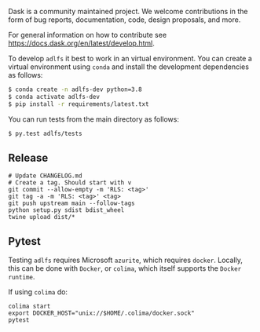 Dask is a community maintained project. We welcome contributions in the form of bug reports, documentation, code, design proposals, and more.

For general information on how to contribute see https://docs.dask.org/en/latest/develop.html.

To develop ``adlfs`` it best to work in an virtual environment.
You can create a virtual environment using ``conda`` and install the development dependencies as follows:

```bash
$ conda create -n adlfs-dev python=3.8
$ conda activate adlfs-dev
$ pip install -r requirements/latest.txt
```

You can run tests from the main directory as follows:
```bash
$ py.test adlfs/tests
```

## Release

```
# Update CHANGELOG.md
# Create a tag. Should start with v
git commit --allow-empty -m 'RLS: <tag>'
git tag -a -m 'RLS: <tag>' <tag>
git push upstream main --follow-tags
python setup.py sdist bdist_wheel
twine upload dist/*
```

## Pytest
Testing `adlfs` requires Microsoft `azurite`, which 
requires `docker`.  Locally, this can be done with `Docker`, or
`colima`, which itself supports the `Docker runtime`.

If using `colima` do:
```
colima start
export DOCKER_HOST="unix://$HOME/.colima/docker.sock"
pytest
```